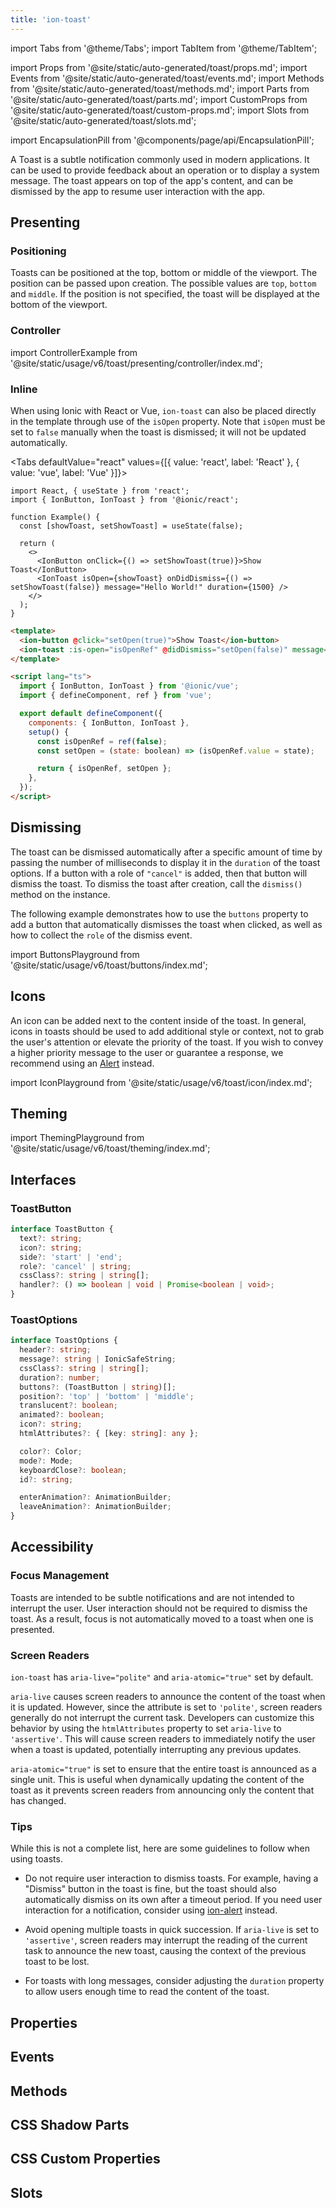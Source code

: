 ```yaml
---
title: 'ion-toast'
---
```


import Tabs from '@theme/Tabs';
import TabItem from '@theme/TabItem';

import Props from '@site/static/auto-generated/toast/props.md';
import Events from '@site/static/auto-generated/toast/events.md';
import Methods from '@site/static/auto-generated/toast/methods.md';
import Parts from '@site/static/auto-generated/toast/parts.md';
import CustomProps from '@site/static/auto-generated/toast/custom-props.md';
import Slots from '@site/static/auto-generated/toast/slots.md';

<head>
  <title>ion-toast Component: A Dismissible App Notification Alert</title>
  <meta
    name="description"
    content="ion-toast component is an app notification displaying system messages or feedback. Toast alerts appear above content and are dismissed to resume interaction."
  />
</head>

import EncapsulationPill from '@components/page/api/EncapsulationPill';

<EncapsulationPill type="shadow" />

A Toast is a subtle notification commonly used in modern applications. It can be used to provide feedback about an operation or to display a system message. The toast appears on top of the app's content, and can be dismissed by the app to resume user interaction with the app.

## Presenting

### Positioning

Toasts can be positioned at the top, bottom or middle of the viewport. The position can be passed upon creation. The possible values are `top`, `bottom` and `middle`. If the position is not specified, the toast will be displayed at the bottom of the viewport.

### Controller

import ControllerExample from '@site/static/usage/v6/toast/presenting/controller/index.md';

<ControllerExample />

### Inline

When using Ionic with React or Vue, `ion-toast` can also be placed directly in the template through use of the `isOpen` property. Note that `isOpen` must be set to `false` manually when the toast is dismissed; it will not be updated automatically.

<Tabs defaultValue="react" values={[{ value: 'react', label: 'React' }, { value: 'vue', label: 'Vue' }]}>
<TabItem value="react">

```tsx
import React, { useState } from 'react';
import { IonButton, IonToast } from '@ionic/react';

function Example() {
  const [showToast, setShowToast] = useState(false);

  return (
    <>
      <IonButton onClick={() => setShowToast(true)}>Show Toast</IonButton>
      <IonToast isOpen={showToast} onDidDismiss={() => setShowToast(false)} message="Hello World!" duration={1500} />
    </>
  );
}
```

</TabItem>
<TabItem value="vue">

```html
<template>
  <ion-button @click="setOpen(true)">Show Toast</ion-button>
  <ion-toast :is-open="isOpenRef" @didDismiss="setOpen(false)" message="Hello World!" :duration="1500"></ion-toast>
</template>

<script lang="ts">
  import { IonButton, IonToast } from '@ionic/vue';
  import { defineComponent, ref } from 'vue';

  export default defineComponent({
    components: { IonButton, IonToast },
    setup() {
      const isOpenRef = ref(false);
      const setOpen = (state: boolean) => (isOpenRef.value = state);

      return { isOpenRef, setOpen };
    },
  });
</script>
```

</TabItem>
</Tabs>

## Dismissing

The toast can be dismissed automatically after a specific amount of time by passing the number of milliseconds to display it in the `duration` of the toast options. If a button with a role of `"cancel"` is added, then that button will dismiss the toast. To dismiss the toast after creation, call the `dismiss()` method on the instance.

The following example demonstrates how to use the `buttons` property to add a button that automatically dismisses the toast when clicked, as well as how to collect the `role` of the dismiss event.

import ButtonsPlayground from '@site/static/usage/v6/toast/buttons/index.md';

<ButtonsPlayground />

## Icons

An icon can be added next to the content inside of the toast. In general, icons in toasts should be used to add additional style or context, not to grab the user's attention or elevate the priority of the toast. If you wish to convey a higher priority message to the user or guarantee a response, we recommend using an [Alert](alert.md) instead.

import IconPlayground from '@site/static/usage/v6/toast/icon/index.md';

<IconPlayground />

## Theming

import ThemingPlayground from '@site/static/usage/v6/toast/theming/index.md';

<ThemingPlayground />

## Interfaces

### ToastButton

```typescript
interface ToastButton {
  text?: string;
  icon?: string;
  side?: 'start' | 'end';
  role?: 'cancel' | string;
  cssClass?: string | string[];
  handler?: () => boolean | void | Promise<boolean | void>;
}
```

### ToastOptions

```typescript
interface ToastOptions {
  header?: string;
  message?: string | IonicSafeString;
  cssClass?: string | string[];
  duration?: number;
  buttons?: (ToastButton | string)[];
  position?: 'top' | 'bottom' | 'middle';
  translucent?: boolean;
  animated?: boolean;
  icon?: string;
  htmlAttributes?: { [key: string]: any };

  color?: Color;
  mode?: Mode;
  keyboardClose?: boolean;
  id?: string;

  enterAnimation?: AnimationBuilder;
  leaveAnimation?: AnimationBuilder;
}
```

## Accessibility

### Focus Management

Toasts are intended to be subtle notifications and are not intended to interrupt the user. User interaction should not be required to dismiss the toast. As a result, focus is not automatically moved to a toast when one is presented.

### Screen Readers

`ion-toast` has `aria-live="polite"` and `aria-atomic="true"` set by default.

`aria-live` causes screen readers to announce the content of the toast when it is updated. However, since the attribute is set to `'polite'`, screen readers generally do not interrupt the current task. Developers can customize this behavior by using the `htmlAttributes` property to set `aria-live` to `'assertive'`. This will cause screen readers to immediately notify the user when a toast is updated, potentially interrupting any previous updates.

`aria-atomic="true"` is set to ensure that the entire toast is announced as a single unit. This is useful when dynamically updating the content of the toast as it prevents screen readers from announcing only the content that has changed.

### Tips

While this is not a complete list, here are some guidelines to follow when using toasts.

- Do not require user interaction to dismiss toasts. For example, having a "Dismiss" button in the toast is fine, but the toast should also automatically dismiss on its own after a timeout period. If you need user interaction for a notification, consider using [ion-alert](./alert) instead.

- Avoid opening multiple toasts in quick succession. If `aria-live` is set to `'assertive'`, screen readers may interrupt the reading of the current task to announce the new toast, causing the context of the previous toast to be lost.

- For toasts with long messages, consider adjusting the `duration` property to allow users enough time to read the content of the toast.

## Properties

<Props />

## Events

<Events />

## Methods

<Methods />

## CSS Shadow Parts

<Parts />

## CSS Custom Properties

<CustomProps />

## Slots

<Slots />
